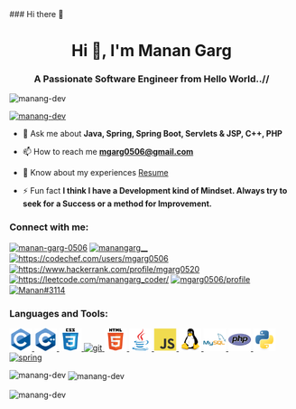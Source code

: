 <!-->
### Hi there 👋


<!--
**MananG-dev/MananG-dev** is a ✨ _special_ ✨ repository because its `README.md` (this file) appears on your GitHub profile.

Here are some ideas to get you started:

- 🔭 I’m currently working on ...
- 🌱 I’m currently learning ...
- 👯 I’m looking to collaborate on ...
- 🤔 I’m looking for help with ...
- 💬 Ask me about ...
- 📫 How to reach me: ...
- 😄 Pronouns: ...
- ⚡ Fun fact: ...
-->

<h1 align="center">Hi 👋, I'm Manan Garg</h1>
<h3 align="center">A Passionate Software Engineer from Hello World..//</h3>

<p align="left"> <img src="https://komarev.com/ghpvc/?username=manang-dev&label=Profile%20views&color=0e75b6&style=flat" alt="manang-dev" /> </p>

<p align="left"> <a href="https://github.com/ryo-ma/github-profile-trophy"><img src="https://github-profile-trophy.vercel.app/?username=manang-dev" alt="manang-dev" /></a> </p>

- 💬 Ask me about **Java, Spring, Spring Boot, Servlets & JSP, C++, PHP**

- 📫 How to reach me **mgarg0506@gmail.com**

- 📄 Know about my experiences [Resume](https://drive.google.com/file/d/16HwqgByxaHIZg1zaHvkxp2SV9eWLtX9e/view?usp=sharing)

- ⚡ Fun fact **I think I have a Development kind of Mindset. Always try to seek for a Success or a method for Improvement.**

<h3 align="left">Connect with me:</h3>
<p align="left">
<a href="https://linkedin.com/in/manan-garg-0506" target="blank"><img align="center" src="https://raw.githubusercontent.com/rahuldkjain/github-profile-readme-generator/master/src/images/icons/Social/linked-in-alt.svg" alt="manan-garg-0506" height="30" width="40" /></a>
<a href="https://instagram.com/manan_garg.05/" target="blank"><img align="center" src="https://raw.githubusercontent.com/rahuldkjain/github-profile-readme-generator/master/src/images/icons/Social/instagram.svg" alt="manangarg__" height="30" width="40" /></a>
<a href="https://www.codechef.com/users/https://codechef.com/users/mgarg0506" target="blank"><img align="center" src="https://cdn.jsdelivr.net/npm/simple-icons@3.1.0/icons/codechef.svg" alt="https://codechef.com/users/mgarg0506" height="30" width="40" /></a>
<a href="https://www.hackerrank.com/https://www.hackerrank.com/profile/mgarg0520" target="blank"><img align="center" src="https://raw.githubusercontent.com/rahuldkjain/github-profile-readme-generator/master/src/images/icons/Social/hackerrank.svg" alt="https://www.hackerrank.com/profile/mgarg0520" height="30" width="40" /></a>
<a href="https://www.leetcode.com/https://leetcode.com/manangarg_coder/" target="blank"><img align="center" src="https://raw.githubusercontent.com/rahuldkjain/github-profile-readme-generator/master/src/images/icons/Social/leet-code.svg" alt="https://leetcode.com/manangarg_coder/" height="30" width="40" /></a>
<a href="https://auth.geeksforgeeks.org/user/mgarg0506/profile" target="blank"><img align="center" src="https://raw.githubusercontent.com/rahuldkjain/github-profile-readme-generator/master/src/images/icons/Social/geeks-for-geeks.svg" alt="mgarg0506/profile" height="30" width="40" /></a>
<a href="https://discord.gg/Manan#3114" target="blank"><img align="center" src="https://raw.githubusercontent.com/rahuldkjain/github-profile-readme-generator/master/src/images/icons/Social/discord.svg" alt="Manan#3114" height="30" width="40" /></a>
</p>

<h3 align="left">Languages and Tools:</h3>
<p align="left"> <a href="https://www.cprogramming.com/" target="_blank" rel="noreferrer"> <img src="https://raw.githubusercontent.com/devicons/devicon/master/icons/c/c-original.svg" alt="c" width="40" height="40"/> </a> <a href="https://www.w3schools.com/cpp/" target="_blank" rel="noreferrer"> <img src="https://raw.githubusercontent.com/devicons/devicon/master/icons/cplusplus/cplusplus-original.svg" alt="cplusplus" width="40" height="40"/> </a> <a href="https://www.w3schools.com/css/" target="_blank" rel="noreferrer"> <img src="https://raw.githubusercontent.com/devicons/devicon/master/icons/css3/css3-original-wordmark.svg" alt="css3" width="40" height="40"/> </a> <a href="https://git-scm.com/" target="_blank" rel="noreferrer"> <img src="https://www.vectorlogo.zone/logos/git-scm/git-scm-icon.svg" alt="git" width="40" height="40"/> </a> <a href="https://www.w3.org/html/" target="_blank" rel="noreferrer"> <img src="https://raw.githubusercontent.com/devicons/devicon/master/icons/html5/html5-original-wordmark.svg" alt="html5" width="40" height="40"/> </a> <a href="https://www.java.com" target="_blank" rel="noreferrer"> <img src="https://raw.githubusercontent.com/devicons/devicon/master/icons/java/java-original.svg" alt="java" width="40" height="40"/> </a> <a href="https://developer.mozilla.org/en-US/docs/Web/JavaScript" target="_blank" rel="noreferrer"> <img src="https://raw.githubusercontent.com/devicons/devicon/master/icons/javascript/javascript-original.svg" alt="javascript" width="40" height="40"/> </a> <a href="https://www.linux.org/" target="_blank" rel="noreferrer"> <img src="https://raw.githubusercontent.com/devicons/devicon/master/icons/linux/linux-original.svg" alt="linux" width="40" height="40"/> </a> <a href="https://www.mysql.com/" target="_blank" rel="noreferrer"> <img src="https://raw.githubusercontent.com/devicons/devicon/master/icons/mysql/mysql-original-wordmark.svg" alt="mysql" width="40" height="40"/> </a> <a href="https://www.php.net" target="_blank" rel="noreferrer"> <img src="https://raw.githubusercontent.com/devicons/devicon/master/icons/php/php-original.svg" alt="php" width="40" height="40"/> </a> <a href="https://www.python.org" target="_blank" rel="noreferrer"> <img src="https://raw.githubusercontent.com/devicons/devicon/master/icons/python/python-original.svg" alt="python" width="40" height="40"/> </a> <a href="https://spring.io/" target="_blank" rel="noreferrer"> <img src="https://www.vectorlogo.zone/logos/springio/springio-icon.svg" alt="spring" width="40" height="40"/> </a> </p>

<p><img align="left" src="https://github-readme-stats.vercel.app/api/top-langs?username=manang-dev&show_icons=true&locale=en&layout=compact" alt="manang-dev" /></p>

<p>&nbsp;<img align="center" src="https://github-readme-stats.vercel.app/api?username=manang-dev&show_icons=true&locale=en" alt="manang-dev" /></p>

<p><img align="center" src="https://github-readme-streak-stats.herokuapp.com/?user=manang-dev&" alt="manang-dev" /></p>
